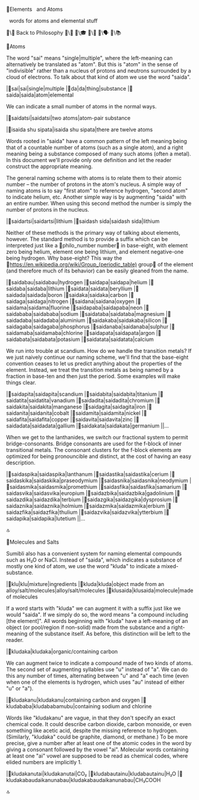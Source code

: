 📛Elements
&nbsp; and Atoms

&nbsp;
words for atoms
and elemental stuff

🔗\🧠 Back to Philosophy
🔗\🚀
🔗\🎓
🔗\🌳
🔗\🗣️
🔗\📚

📛Atoms

The word "sai" means "single\|multiple", where the left-meaning can alternatively be translated as "atom". But this is "atom" in the sense of "indivisible" rather than a nucleus of protons and neutrons surrounded by a cloud of electrons. To talk about that kind of atom we use the word "saida".

|🎏sai|sai|single|multiple
|🎏da|da|thing|substance
|🎏saida|saida|atom|elemental

We can indicate a small number of atoms in the normal ways.

|🎏saidatsi|saidatsi|two atoms|atom-pair substance

|🎏isaida shu sipata|isaida shu sipata|there are twelve atoms

Words rooted in "saida" have a common pattern of the left meaning being that of a countable number of atoms (such as a single atom), and a right meaning being a substance composed of many such atoms (often a metal). In this document we'll provide only one definition and let the reader construct the appropriate meaning.

The general naming scheme with atoms is to relate them to their atomic number – the number of protons in the atom's nucleus. A simple way of naming atoms is to say "first atom" to reference hydrogen, "second atom" to indicate helium, etc. Another simple way is by augmenting "saida" with an entire number. When using this second method the number is simply the number of protons in the nucleus.

|🎏saidartsi|saidartsi|lithium
|🎏saidash sida|saidash sida|lithium

Neither of these methods is the primary way of talking about elements, however. The standard method is to provide a suffix which can be interpreted just like a 🔗philo_number number💬 in base-eight, with element zero being helium, element one being lithium, and element negative-one being hydrogen. Why base-eight? This way the 🔗https://en.wikipedia.org/wiki/Group_(periodic_table) group💬 of the element (and therefore much of its behavior) can be easily gleaned from the name.

|🎏saidabau|saidabau|hydrogen
|🎏saidapa|saidapa|helium
|🎏saidaba|saidaba|lithium
|🎏saidata|saidata|beryllium
|🎏saidada|saidada|boron
|🎏saidaka|saidaka|carbon
|🎏saidaga|saidaga|nitrogen
|🎏saidana|saidana|oxygen
|🎏saidama|saidama|fluorine
|🎏saidapaba|saidapaba|neon
|🎏saidababa|saidababa|sodium
|🎏saidataba|saidataba|magnesium
|🎏saidadaba|saidadaba|aluminium
|🎏saidakaba|saidakaba|silicon
|🎏saidagaba|saidagaba|phosphorus
|🎏saidanaba|saidanaba|sulphur
|🎏saidamaba|saidamaba|chlorine
|🎏saidapata|saidapata|argon
|🎏saidabata|saidabata|potasium
|🎏saidatata|saidatata|calcium

We run into trouble at scandium. How do we handle the transition metals? If we just naively continue our naming scheme, we'll find that the base-eight convention ceases to let us predict anything about the properties of the element. Instead, we treat the transition metals as being named by a fraction in base-ten and then just the period. Some examples will make things clear.

|🎏saidapita|saidapita|scandium
|🎏saidabita|saidabita|titanium
|🎏saidatita|saidatita|vanadium
|🎏saidadita|saidadita|chromium
|🎏saidakita|saidakita|manganese
|🎏saidagita|saidagita|iron
|🎏saidanita|saidanita|cobalt
|🎏saidamita|saidamita|nickel
|🎏saidafita|saidafita|copper
|🎏saidavita|saidavita|zinc
|🎏saidadata|saidadata|gallium
|🎏saidakata|saidakata|germanium
||...

When we get to the lanthanides, we switch our fractional system to permit bridge-consonants. Bridge consonants are used for the f-block of inner transitional metals. The consonant clusters for the f-block elements are optimized for being pronouncible and distinct, at the cost of having an easy description.

|🎏saidaspika|saidaspika|lanthanum
|🎏saidastika|saidastika|cerium
|🎏saidaskika|saidaskika|praseodymium
|🎏saidasnika|saidasnika|neodymium
|🎏saidasmika|saidasmika|promethium
|🎏saidasfika|saidasfika|samarium
|🎏saidasvika|saidasvika|europium
|🎏saidazbika|saidazbika|gadolinium
|🎏saidazdika|saidazdika|terbium
|🎏saidazgika|saidazgika|dysprosium
|🎏saidaznika|saidaznika|holmium
|🎏saidazmika|saidazmika|erbium
|🎏saidazfika|saidazfika|thulium
|🎏saidazvika|saidazvika|ytterbium
|🎏saidapika|saidapika|lutetium
||...

🔝

📛Molecules and Salts

Sumibli also has a convenient system for naming elemental compounds such as H₂O or NaCl. Instead of "saida", which indicates a substance of mostly one kind of atom, we use the word "kluda" to indicate a mixed-substance.

|🎏klu|klu|mixture|ingredients
|🎏kluda|kluda|object made from
an alloy/salt/molecules|alloy/salt/molecules
|🎏klusaida|klusaida|molecule|made of molecules

If a word starts with "kluda" we can augment it with a suffix just like we would "saida". If we simply do so, the word means "a compound including [the element]". All words beginning with "kluda" have a left-meaning of an object (or pool/region if non-solid) made from the substance and a right-meaning of the substance itself. As before, this distinction will be left to the reader.

|🎏kludaka|kludaka|organic/containing carbon

We can augment twice to indicate a compound made of two kinds of atoms. The second set of augmenting syllables use "u" instead of "a". We can do this any number of times, alternating between "u" and "a" each time (even when one of the elements is hydrogen, which uses "au" instead of either "u" or "a").

|🎏kludakanu|kludakanu|containing carbon and oxygen
|🎏kludababa|kludababamubu|containing sodium and chlorine

Words like "kludakanu" are vague, in that they don't specify an exact chemical code. It could describe carbon dioxide, carbon monoxide, or even something like acetic acid, despite the missing reference to hydrogen. (Similarly, "kludaka" could be graphite, diamond, or methane.) To be more precise, give a number after at least one of the atomic codes in the word by giving a consonant followed by the vowel "ai". Molecular words containing at least one "ai" vowel are supposed to be read as chemical codes, where elided numbers are implicitly 1.

|🎏kludakanutai|kludakanutai|CO₂
|🎏kludabautainu|kludabautainu|H₂O
|🎏kludakabaudaikanunabau|kludakabaudaikanunabau|CH₃COOH

🔝
